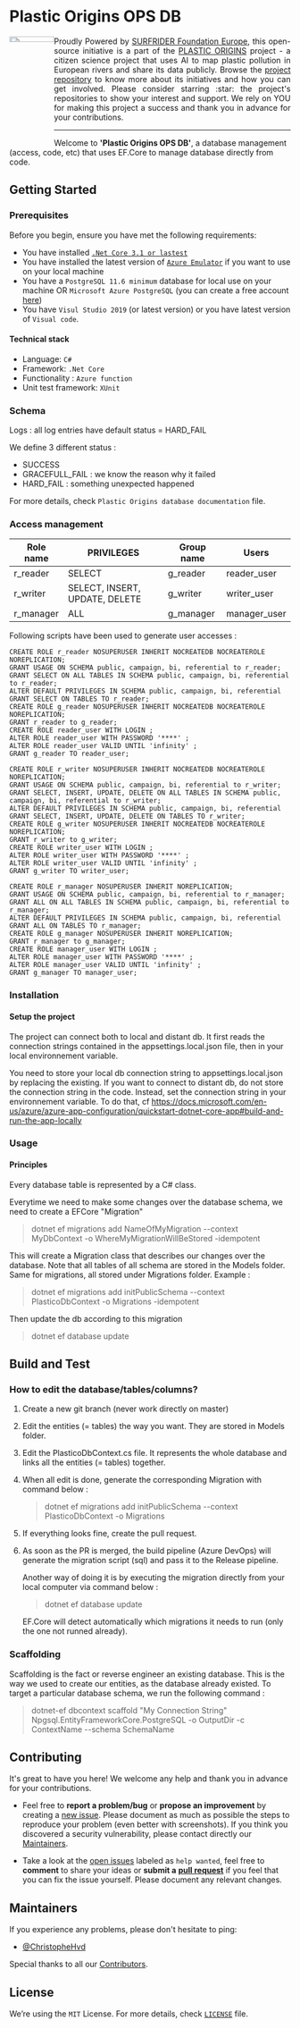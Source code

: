 <h1 align="left">Plastic Origins OPS DB</h1>

<a href="https://www.plasticorigins.eu/"><img width="80px" src="https://github.com/surfriderfoundationeurope/The-Plastic-Origins-Project/blob/master/assets/PlasticOrigins_logo.png" width="5%" height="5%" align="left" hspace="0" vspace="0"></a>

  <p align="justify">Proudly Powered by <a href="https://surfrider.eu/">SURFRIDER Foundation Europe</a>, this open-source initiative is a part of the <a href="https://www.plasticorigins.eu/">PLASTIC ORIGINS</a> project - a citizen science project that uses AI to map plastic pollution in European rivers and share its data publicly. Browse the <a href="https://github.com/surfriderfoundationeurope/The-Plastic-Origins-Project">project repository</a> to know more about its initiatives and how you can get involved. Please consider starring :star: the project's repositories to show your interest and support. We rely on YOU for making this project a success and thank you in advance for your contributions.</p>

_________________

<!--- OPTIONAL: You can add badges and shields to reflect the current status of the project, the licence it uses and if any dependencies it uses are up-to-date. Plus they look pretty cool! You can find a list of badges or design your own at https://shields.io/ --->

<!--- TODO: Give a short introduction of product. Let this section explain the objectives or the motivation behind this product. Add a line of information text about what the product does. Your introduction should be around 2 or 3 sentences.--->

<!--- PLEASE check the following and COMPLETE using the following example: Welcome to **'Name'**, a `<utility/tool/feature>` that allows `<insert_target_audience>` to do `<action/task_it_does>`--->
Welcome to **'Plastic Origins OPS DB'**, a database management (access, code, etc) that uses EF.Core to manage database directly from code.

## Getting Started
<!--- This section guides users through getting your code up and running on their own system.--->

### Prerequisites

Before you begin, ensure you have met the following requirements:
<!--- These are just EXAMPLE requirements copied from another project's repos: add or remove as required --->
* You have installed [`.Net Core 3.1 or lastest`](https://dotnet.microsoft.com/download/dotnet/3.1)
* You have installed the latest version of [`Azure Emulator`](https://docs.microsoft.com/en-us/azure/storage/common/storage-use-emulator) if you want to use on your local machine
* You have a `PostgreSQL 11.6 minimum` database for local use on your machine OR `Microsoft Azure PostgreSQL` (you can create a free account [here](https://azure.microsoft.com/fr-fr/services/postgresql/))
* You have `Visul Studio 2019` (or latest version)
  or you have latest version of `Visual code`.

#### Technical stack
<!--- These are just EXAMPLE copied from another project's repos: add or remove as required --->
* Language: `C#`
* Framework: `.Net Core`
* Functionality : `Azure function`
* Unit test framework: `XUnit`

<!---The information below is copied from the current repo's README file: if not placed correctly, move to the appropriate section. --->

### Schema

<insert database schema image>

Logs : all log entries have default status = HARD_FAIL

We define 3 different status :

* SUCCESS
* GRACEFULL_FAIL : we know the reason why it failed
* HARD_FAIL : something unexpected happened

For more details, check `Plastic Origins database documentation` file.

### Access management

| Role name            | PRIVILEGES  | Group name       | Users            |
|  ----------------| ---------------  | -------- | -------- |
|r_reader | SELECT | g_reader |reader_user|
| r_writer| SELECT, INSERT, UPDATE, DELETE | g_writer |writer_user|
| r_manager| ALL | g_manager |manager_user|

Following scripts have been used to generate user accesses : 

```plsql
CREATE ROLE r_reader NOSUPERUSER INHERIT NOCREATEDB NOCREATEROLE NOREPLICATION;
GRANT USAGE ON SCHEMA public, campaign, bi, referential to r_reader;
GRANT SELECT ON ALL TABLES IN SCHEMA public, campaign, bi, referential to r_reader;
ALTER DEFAULT PRIVILEGES IN SCHEMA public, campaign, bi, referential GRANT SELECT ON TABLES TO r_reader;
CREATE ROLE g_reader NOSUPERUSER INHERIT NOCREATEDB NOCREATEROLE NOREPLICATION;
GRANT r_reader to g_reader;
CREATE ROLE reader_user WITH LOGIN ;
ALTER ROLE reader_user WITH PASSWORD '****' ;
ALTER ROLE reader_user VALID UNTIL 'infinity' ;
GRANT g_reader TO reader_user;
```

```plsql
CREATE ROLE r_writer NOSUPERUSER INHERIT NOCREATEDB NOCREATEROLE NOREPLICATION;
GRANT USAGE ON SCHEMA public, campaign, bi, referential to r_writer;
GRANT SELECT, INSERT, UPDATE, DELETE ON ALL TABLES IN SCHEMA public, campaign, bi, referential to r_writer;
ALTER DEFAULT PRIVILEGES IN SCHEMA public, campaign, bi, referential GRANT SELECT, INSERT, UPDATE, DELETE ON TABLES TO r_writer;
CREATE ROLE g_writer NOSUPERUSER INHERIT NOCREATEDB NOCREATEROLE NOREPLICATION;
GRANT r_writer to g_writer;
CREATE ROLE writer_user WITH LOGIN ;
ALTER ROLE writer_user WITH PASSWORD '****' ;
ALTER ROLE writer_user VALID UNTIL 'infinity' ;
GRANT g_writer TO writer_user;
```


```plsql
CREATE ROLE r_manager NOSUPERUSER INHERIT NOREPLICATION;
GRANT USAGE ON SCHEMA public, campaign, bi, referential to r_manager;
GRANT ALL ON ALL TABLES IN SCHEMA public, campaign, bi, referential to r_manager;
ALTER DEFAULT PRIVILEGES IN SCHEMA public, campaign, bi, referential GRANT ALL ON TABLES TO r_manager;
CREATE ROLE g_manager NOSUPERUSER INHERIT NOREPLICATION;
GRANT r_manager to g_manager;
CREATE ROLE manager_user WITH LOGIN ;
ALTER ROLE manager_user WITH PASSWORD '****' ;
ALTER ROLE manager_user VALID UNTIL 'infinity' ;
GRANT g_manager TO manager_user;
```

### Installation
<!--- TODO: It's a code block illustrating how to install. Include any system-specific information needed for installation. If there are multiple versions which the user may interface with, an updating section would be useful. Add Dependencies subsection if there are unusual dependencies or dependencies that must be manually installed.--->

<!---The information below is copied from the current repo's README file: if not placed correctly, move to the appropriate section. --->

#### Setup the project

The project can connect both to local and distant db. It first reads the connection strings contained in the appsettings.local.json file, then in your local environnement variable.

You need to store your local db connection string to appsettings.local.json by replacing the existing.
If you want to connect to distant db, do not store the connection string in the code. Instead, set the connection string in your environnement variable.
To do that, cf https://docs.microsoft.com/en-us/azure/azure-app-configuration/quickstart-dotnet-core-app#build-and-run-the-app-locally

### Usage
<!---TODO: It's a code block illustrating common usage that might cover basic choices that may affect usage (for instance, if JavaScript, cover promises/callbacks, ES6). If CLI importable, code block indicating both import functionality and usage (if CLI functionality exists, add CLI subsection).If relevant, point to a runnable file for the usage code. In this section add run commands and examples you think users will find useful--->

<!---The information below is copied from the current repo's README file: if not placed correctly, move to the appropriate section. --->

#### Principles

Every database table is represented by a C# class.

Everytime we need to make some changes over the database schema, we need to create a EFCore "Migration"
> dotnet ef migrations add NameOfMyMigration --context MyDbContext -o WhereMyMigrationWillBeStored -idempotent

This will create a Migration class that describes our changes over the database.
Note that all tables of all schema are stored in the Models folder. Same for migrations, all stored under Migrations folder.
Example :

> dotnet ef migrations add initPublicSchema --context PlasticoDbContext -o Migrations -idempotent

Then update the db according to this migration
> dotnet ef database update

<!--- If needed add here any Extra Sections (must have their own titles).Specifically, the Security section should be here if it wasn't important enough to be placed above.-->

<!--- ### API references --->
<!---TODO: Describe exported functions and objects. Describe signatures, return types, callbacks, and events. Cover types covered where not obvious. Describe caveats. If using an external API generator (like go-doc, js-doc, or so on), point to an external API.md file. This can be the only item in the section, if present. Add information or remove this section if not applicable.--->

<!--- If an external API file is work in progress and/or you are planning to host API specification in the Swagger documentation, you can use the text below as EXAMPLE (add or remove as required): *SOON: To see API specification used by this repository browse to the Swagger documentation (currently not available).* -->

## **Build and Test**
<!---TODO: Describe and show how to build your code and run the tests. Add information or remove this section if not applicable. --->

<!---The information below is copied from the current repo's README file: if not placed correctly, move to the appropriate section. --->

### How to edit the database/tables/columns?

1. Create a new git branch (never work directly on master)

2. Edit the entities (= tables) the way you want. They are stored in Models folder.

3. Edit the PlasticoDbContext.cs file. It represents the whole database and links all the entities (= tables) together.

4. When all edit is done, generate the corresponding Migration with command below : 

   > dotnet ef migrations add initPublicSchema --context PlasticoDbContext -o Migrations

5. If everything looks fine, create the pull request.

6. As soon as the PR is merged, the build pipeline (Azure DevOps) will generate the migration script (sql) and pass it to the Release pipeline.

   Another way of doing it is by executing the migration directly from your local computer via command below : 

   > dotnet ef database update

   EF.Core will detect automatically which migrations it needs to run (only the one not runned already).

### Scaffolding

Scaffolding is the fact or reverse engineer an existing database. This is the way we used to create our entities, as the database already existed.
To target a particular database schema, we run the following command :

> dotnet-ef dbcontext scaffold "My Connection String" Npgsql.EntityFrameworkCore.PostgreSQL -o OutputDir -c ContextName --schema SchemaName

## Contributing

It's great to have you here! We welcome any help and thank you in advance for your contributions.

* Feel free to **report a problem/bug** or **propose an improvement** by creating a [new issue](https://github.com/surfriderfoundationeurope/plasticorigins-ops-db/issues). Please document as much as possible the steps to reproduce your problem (even better with screenshots). If you think you discovered a security vulnerability, please contact directly our [Maintainers](##Maintainers).

* Take a look at the [open issues](https://github.com/surfriderfoundationeurope/plasticorigins-ops-db/issues) labeled as `help wanted`, feel free to **comment** to share your ideas or **submit a** [**pull request**](https://github.com/surfriderfoundationeurope/plasticorigins-ops-db/pulls) if you feel that you can fix the issue yourself. Please document any relevant changes.

## Maintainers

If you experience any problems, please don't hesitate to ping:
<!--- Need to check the full list of Maintainers and their GIThub contacts -->
* [@ChristopheHvd](https://github.com/ChristopheHvd)

Special thanks to all our [Contributors](https://github.com/orgs/surfriderfoundationeurope/people).

## License

We’re using the `MIT` License. For more details, check [`LICENSE`](https://github.com/surfriderfoundationeurope/plasticorigins-ops-db/blob/master/LICENSE) file.
